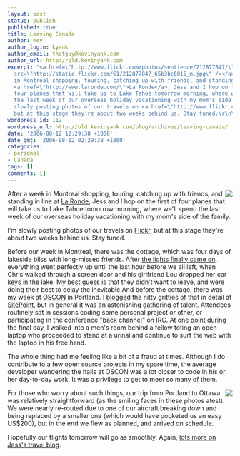 ```yaml
---
layout: post
status: publish
published: true
title: Leaving Canada
author: Kev
author_login: kyank
author_email: thatguy@kevinyank.com
author_url: http://old.kevinyank.com
excerpt: "<a href=\"http://www.flickr.com/photos/sentience/212877847/\"><img align=\"right\"
  src=\"http://static.flickr.com/61/212877847_65b3bc6015_m.jpg\" /></a>After a week
  in Montreal shopping, touring, catching up with friends, and standing in line at
  <a href=\"http://www.laronde.com/\">La Ronde</a>, Jess and I hop on the first of
  four planes that will take us to Lake Tahoe tomorrow morning, where we'll spend
  the last week of our overseas holiday vacationing with my mom's side of the family.\r\n\r\nI'm
  slowly posting photos of our travels on <a href=\"http://www.flickr.com/photos/sentience/\">Flickr</a>,
  but at this stage they're about two weeks behind us. Stay tuned.\r\n\r\n"
wordpress_id: 112
wordpress_url: http://old.kevinyank.com/blog/archives/leaving-canada/
date: '2006-08-12 12:29:38 +1000'
date_gmt: '2006-08-12 02:29:38 +1000'
categories:
- personal
- Canada
tags: []
comments: []
---
```

<p><a href="http://www.flickr.com/photos/sentience/212877847/"><img align="right" src="http://static.flickr.com/61/212877847_65b3bc6015_m.jpg" /></a>After a week in Montreal shopping, touring, catching up with friends, and standing in line at <a href="http://www.laronde.com/">La Ronde</a>, Jess and I hop on the first of four planes that will take us to Lake Tahoe tomorrow morning, where we'll spend the last week of our overseas holiday vacationing with my mom's side of the family.</p>
<p>I'm slowly posting photos of our travels on <a href="http://www.flickr.com/photos/sentience/">Flickr</a>, but at this stage they're about two weeks behind us. Stay tuned.</p>
<p><a id="more"></a><a id="more-112"></a>Before our week in Montreal, there was the cottage, which was four days of lakeside bliss with long-missed friends. After <a href="/blog/archives/a-blog-from-the-dark/">the lights finally came on</a>, everything went perfectly up until the last hour before we all left, when Chris walked through a screen door and his girlfriend Lou dropped her car keys in the lake. My best guess is that they didn't want to leave, and were doing their best to delay the inevitable.And before the cottage, there was my week at <a href="http://conferences.oreillynet.com/os2006/">OSCON</a> in Portland. I <a href="http://www.sitepoint.com/blogs/category/webtech/">blogged</a> the nitty gritties of that in detail at <a href="http://www.sitepoint.com/">SitePoint</a>, but in general it was an astonishing gathering of talent. Attendees routinely sat in sessions coding some personal project or other, or participating in the conference "back channel" on IRC. At one point during the final day, I walked into a men's room behind a fellow toting an open laptop who proceeded to stand at a urinal and continue to surf the web with the laptop in his free hand.</p>
<p>The whole thing had me feeling like a bit of a fraud at times. Although I do contribute to a few open source projects in my spare time, the average developer wandering the halls at OSCON was a lot closer to code in his or her day-to-day work. It was a privilege to get to meet so many of them.</p>
<p><a href="http://www.flickr.com/photos/sentience/212878310/"><img align="right" src="http://static.flickr.com/70/212877946_f2838e3764_m.jpg" /></a>For those who worry about such things, our trip from Portland to Ottawa was relatively straightforward (as the smiling faces in these photos atest). We were nearly re-routed due to one of our aircraft breaking down and being replaced by a smaller one (which would have pocketed us an easy US$200), but in the end we flew as planned, and arrived on schedule.</p>
<p>Hopefully our flights tomorrow will go as smoothly. Again, <a href="http://jessi-goes-to-north-america.blogspot.com/">lots more on Jess's travel blog</a>.</p>
